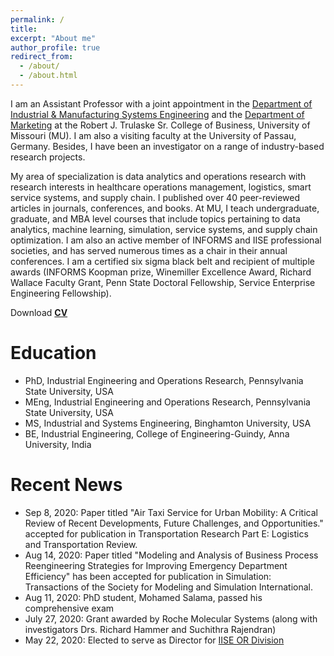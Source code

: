```yaml
---
permalink: /
title: 
excerpt: "About me"
author_profile: true
redirect_from: 
  - /about/
  - /about.html
---
```


I am an Assistant Professor with a joint appointment in the [Department of Industrial & Manufacturing Systems Engineering](https://engineering.missouri.edu/academics/imse/) and the [Department of Marketing](https://business.missouri.edu/departments-faculty/marketing-department) at the Robert J. Trulaske Sr. College of Business, University of Missouri (MU). I am also a visiting faculty at the University of Passau, Germany. Besides, I have been an investigator on a range of industry-based research projects.

My area of specialization is data analytics and operations research with research interests in healthcare operations management, logistics, smart service systems, and supply chain.  I published over 40 peer-reviewed articles in journals, conferences, and books. At MU,  I teach undergraduate, graduate, and MBA level courses that include topics pertaining to data analytics, machine learning, simulation, service systems, and supply chain optimization. I am also an active member of INFORMS and IISE professional societies, and has served numerous times as a chair in their annual conferences. I am a certified six sigma black belt and recipient of multiple awards (INFORMS Koopman prize, Winemiller Excellence Award, Richard Wallace Faculty Grant, Penn State Doctoral Fellowship, Service Enterprise Engineering Fellowship).

Download [**CV**](https://missouri.box.com/s/1lzp704lcspbigwplzyuwrkgm6d3fx2h) 

Education
======
* PhD, Industrial Engineering and Operations Research, Pennsylvania State University, USA
* MEng, Industrial Engineering and Operations Research, Pennsylvania State University, USA
* MS, Industrial and Systems Engineering, Binghamton University, USA
* BE, Industrial Engineering, College of Engineering-Guindy, Anna University, India


Recent News
======
* Sep 8, 2020: Paper titled "Air Taxi Service for Urban Mobility: A Critical Review of Recent Developments, Future Challenges, and Opportunities." accepted for publication in Transportation Research Part E: Logistics and Transportation Review.
* Aug 14, 2020: Paper titled "Modeling and Analysis of Business Process Reengineering Strategies for Improving Emergency Department Efficiency" has been accepted for publication in Simulation: Transactions of the Society for Modeling and Simulation International.
* Aug 11, 2020: PhD student, Mohamed Salama, passed his comprehensive exam
* July 27, 2020: Grant awarded by Roche Molecular Systems (along with investigators Drs. Richard Hammer and Suchithra Rajendran)
* May 22, 2020: Elected to serve as Director for [IISE OR Division](https://www.iise.org/Details.aspx?id=1132#or)

